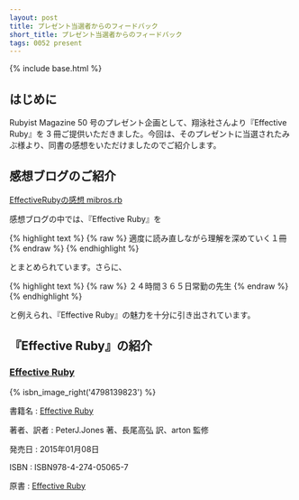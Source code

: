 ```yaml
---
layout: post
title: プレゼント当選者からのフィードバック
short_title: プレゼント当選者からのフィードバック
tags: 0052 present
---
```

{% include base.html %}


## はじめに

Rubyist Magazine 50 号のプレゼント企画として、翔泳社さんより『Effective Ruby』を 3 冊ご提供いただきました。今回は、そのプレゼントに当選されたみぶ様より、同書の感想をいただけましたのでご紹介します。

## 感想ブログのご紹介

[EffectiveRubyの感想 mibros.rb ](http://mibros4.com/blog/rubyist/2015/10/28/effectiveruby-%E6%84%9F%E6%83%B3/)

感想ブログの中では、『Effective Ruby』を

{% highlight text %}
{% raw %}
  適度に読み直しながら理解を深めていく１冊
{% endraw %}
{% endhighlight %}


とまとめられています。さらに、

{% highlight text %}
{% raw %}
  ２４時間３６５日常勤の先生
{% endraw %}
{% endhighlight %}


と例えられ、『Effective Ruby』の魅力を十分に引き出されています。

## 『Effective Ruby』の紹介

### [Effective Ruby](http://www.shoeisha.co.jp/book/detail/9784798139821)
{% isbn_image_right('4798139823') %}

書籍名
:  [Effective Ruby](http://www.shoeisha.co.jp/book/detail/9784798139821)

著者、訳者
:  PeterJ.Jones 著、長尾高弘 訳、arton 監修

発売日
:  2015年01月08日

ISBN
:  ISBN978-4-274-05065-7

原書
:  [Effective Ruby](http://www.effectiveruby.com/)


